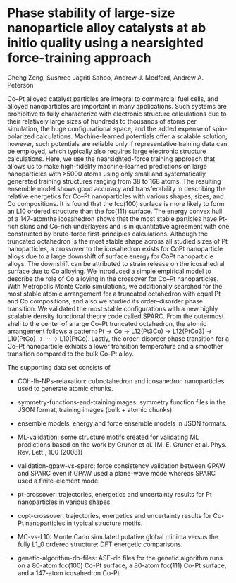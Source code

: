 # Phase stability of large-size nanoparticle alloy catalysts at ab initio quality using a nearsighted force-training approach

Cheng Zeng, Sushree Jagriti Sahoo, Andrew J. Medford, Andrew A. Peterson

Co–Pt
alloyed catalyst particles are integral to commercial fuel cells,
and alloyed nanoparticles are important in many applications. Such
systems are prohibitive to fully characterize with electronic structure
calculations due to their relatively large sizes of hundreds to thousands
of atoms per simulation, the huge configurational space, and the added
expense of spin-polarized calculations. Machine-learned potentials
offer a scalable solution; however, such potentials are reliable only
if representative training data can be employed, which typically also
requires large electronic structure calculations. Here, we use the
nearsighted-force training approach that allows us to make high-fidelity
machine-learned predictions on large nanoparticles with >5000 atoms
using only small and systematically generated training structures
ranging from 38 to 168 atoms. The resulting ensemble model shows good
accuracy and transferability in describing the relative energetics
for Co–Pt nanoparticles with various shapes, sizes, and Co
compositions. It is found that the fcc(100) surface is more likely
to form an L10 ordered structure than the fcc(111) surface.
The energy convex hull of a 147-atomthe icosahedron shows that the most stable
particles have Pt-rich skins and Co-rich underlayers and is in quantitative
agreement with one constructed by brute-force first-principles calculations.
Although the truncated octahedron is the most stable shape across
all studied sizes of Pt nanoparticles, a crossover to the icosahedron exists
 for CoPt nanoparticle alloys due to a large downshift of surface energy for CoPt nanoparticle alloys.
The downshift can be attributed to strain release on the icosahedral
surface due to Co alloying. We introduced a simple empirical model
to describe the role of Co alloying in the crossover for Co–Pt
nanoparticles. With Metropolis Monte Carlo simulations, we additionally
searched for the most stable atomic arrangement for a truncated octahedron
with equal Pt and Co compositions, and also we studied its order–disorder
phase transition. We validated the most stable configurations with
a new highly scalable density functional theory code called SPARC.
From the outermost shell to the center of a large Co–Pt truncated
octahedron, the atomic arrangement follows a pattern: Pt →
Co → L12(Pt3Co) → L12(PtCo3) → L10(PtCo) → ···
→ L10(PtCo). Lastly, the order–disorder phase
transition for a Co–Pt nanoparticle exhibits a lower transition
temperature and a smoother transition compared to the bulk Co–Pt
alloy.

<!-- arxiv preprint:  -->

The supporting data set consists of

- COh-Ih-NPs-relaxation: cuboctahedron and icosahedron nanoparticles used to generate atomic chunks.

- symmetry-functions-and-trainingimages: symmetry function files in the JSON format, training images (bulk + atomic chunks).

- ensemble models: energy and force ensemble models in JSON formats.

- ML-validation: some structure motifs created for validating ML predictions based on the work by Gruner et al. [M. E. Gruner et al. Phys. Rev. Lett., 100 (2008)]

- validation-gpaw-vs-sparc: force consistency validation between GPAW and SPARC even if GPAW used a plane-wave mode whereas SPARC used a finite-element mode.

- pt-crossover: trajectories, energetics and uncertainty results for Pt nanoparticles in various shapes.

- copt-crossover: trajectories, energetics and uncertainty results for Co-Pt nanoparticles in typical structure motifs.

- MC-vs-L10: Monte Carlo simulated putative global minima versus the fully L1_0 ordered structure: DFT  energetic comparisons.

- genetic-algorithm-db-files: ASE-db files for the genetic algorithm runs on a 80-atom fcc(100) Co-Pt surface, a 80-atom fcc(111) Co-Pt surface, and a 147-atom icosahedron Co-Pt.

